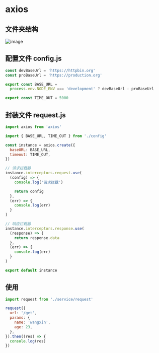# axios

## 文件夹结构

![image](https://img2020.cnblogs.com/blog/2002005/202111/2002005-20211120231201037-1838125069.png)

## 配置文件 config.js
```js
const devBaseUrl = 'https://httpbin.org'
const proBaseUrl = 'https://production.org'

export const BASE_URL =
  process.env.NODE_ENV === 'development' ? devBaseUrl : proBaseUrl

export const TIME_OUT = 5000

```
## 封装文件 request.js
```js
import axios from 'axios'

import { BASE_URL, TIME_OUT } from './config'

const instance = axios.create({
  baseURL: BASE_URL,
  timeout: TIME_OUT,
})

// 请求拦截器
instance.interceptors.request.use(
  (config) => {
    console.log('请求拦截')

    return config
  },
  (err) => {
    console.log(err)
  }
)

// 响应拦截器
instance.interceptors.response.use(
  (response) => {
    return response.data
  },
  (err) => {
    console.log(err)
  }
)

export default instance

```
## 使用
```js
import request from './service/request'

request({
  url: '/get',
  params: {
    name: 'wangxin',
    age: 23,
  },
}).then((res) => {
  console.log(res)
})
```
